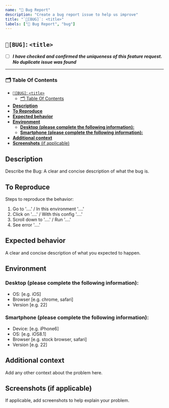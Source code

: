 ```yaml
---
name: "🐞 Bug Report"
description: "Create a bug report issue to help us improve"
title: "`🐞[BUG]`: <title>"
labels: ["🐞 Bug Report", "bug"]
---
```


## `🐞[BUG]`: `<title>`

- [ ] **_I have checked and confirmed the uniqueness of this feature request. No duplicate issue was found_**

---

### 🗂️ Table Of Contents

- [`🐞[BUG]`: `<title>`](#bug-title)
  - [🗂️ Table Of Contents](#️-table-of-contents)
- [**Description**](#description)
- [**To Reproduce**](#to-reproduce)
- [**Expected behavior**](#expected-behavior)
- [**Environment**](#environment)
  - [**Desktop (please complete the following information):**](#desktop-please-complete-the-following-information)
  - [**Smartphone (please complete the following information):**](#smartphone-please-complete-the-following-information)
- [**Additional context**](#additional-context)
- [**Screenshots** (if applicable)](#screenshots-if-applicable)

## **Description**

<!--- Describe the Bug: A clear and concise description of what the bug is. -->

Describe the Bug: A clear and concise description of what the bug is.

## **To Reproduce**

Steps to reproduce the behavior:

1. Go to '....' / In this environment '....'
2. Click on '....' / With this config '....'
3. Scroll down to '....' / Run '....'
4. See error '....'

## **Expected behavior**

A clear and concise description of what you expected to happen.

## **Environment**

### **Desktop (please complete the following information):**

- OS: [e.g. iOS]
- Browser [e.g. chrome, safari]
- Version [e.g. 22]

### **Smartphone (please complete the following information):**

- Device: [e.g. iPhone6]
- OS: [e.g. iOS8.1]
- Browser [e.g. stock browser, safari]
- Version [e.g. 22]

## **Additional context**

<!--- Add any additional information or context about the problem here. -->

Add any other context about the problem here.

## **Screenshots** (if applicable)

If applicable, add screenshots to help explain your problem.
